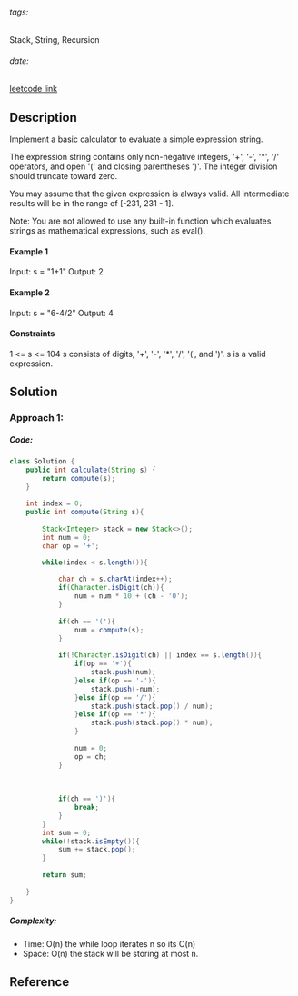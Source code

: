 
###### tags:
Stack, String, Recursion
###### date: 

[leetcode link](https://leetcode.com/problems/basic-calculator-iii/)

## **Description**

Implement a basic calculator to evaluate a simple expression string.

The expression string contains only non-negative integers, '+', '-', '*', '/' operators, and open '(' and closing parentheses ')'. The integer division should truncate toward zero.

You may assume that the given expression is always valid. All intermediate results will be in the range of [-231, 231 - 1].

Note: You are not allowed to use any built-in function which evaluates strings as mathematical expressions, such as eval().

#### Example 1

Input: s = "1+1"
Output: 2

#### Example 2

Input: s = "6-4/2"
Output: 4

#### Constraints

1 <= s <= 104
s consists of digits, '+', '-', '*', '/', '(', and ')'.
s is a valid expression.

## **Solution**

### Approach 1: 

##### Code:

```java
class Solution {
    public int calculate(String s) {
        return compute(s);
    }
    
    int index = 0; 
    public int compute(String s){
        
        Stack<Integer> stack = new Stack<>(); 
        int num = 0; 
        char op = '+';

        while(index < s.length()){
            
            char ch = s.charAt(index++);
            if(Character.isDigit(ch)){
                num = num * 10 + (ch - '0'); 
            }
            
            if(ch == '('){
                num = compute(s);
            }
            
            if(!Character.isDigit(ch) || index == s.length()){
                if(op == '+'){
                    stack.push(num);
                }else if(op == '-'){
                    stack.push(-num);
                }else if(op == '/'){
                    stack.push(stack.pop() / num);
                }else if(op == '*'){
                    stack.push(stack.pop() * num);
                }
                
                num = 0;
                op = ch; 
            }
            
            
            
            if(ch == ')'){
                break; 
            }
        }
        int sum = 0;
        while(!stack.isEmpty()){
            sum += stack.pop();
        }
        
        return sum; 
        
    }
}
```

##### Complexity:
- Time: O(n) the while loop iterates n so its O(n)
- Space: O(n) the stack will be storing at most n. 

## **Reference**